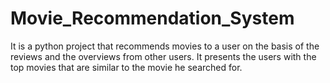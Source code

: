 # Movie_Recommendation_System
It is a python project that recommends movies to a user on the basis of the reviews and the overviews from other users.
It presents the users with the top movies that are similar to the movie he searched for.
